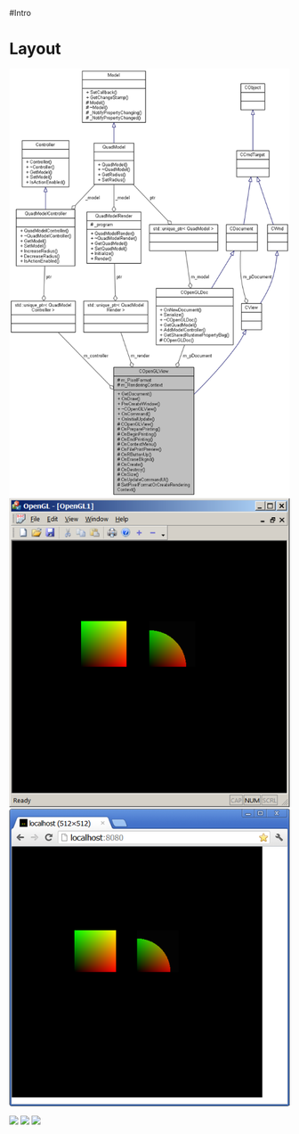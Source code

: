 #Intro 

# Layout  #
![](Documentation/images/overview.png)
![](Documentation/images/application.png)
![](Documentation/images/browser.png)




![](https://raw.github.com/okigan/OpenGL/master/Documentation/images/overview.png)
![](https://raw.github.com/okigan/OpenGL/master/Documentation/images/application.png)
![](https://raw.github.com/okigan/OpenGL/master/Documentation/images/browser.png)